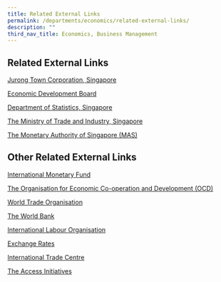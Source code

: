 ```yaml
---
title: Related External Links
permalink: /departments/economics/related-external-links/
description: ""
third_nav_title: Economics, Business Management
---
```

Related External Links
----------------------

[Jurong Town Corporation, Singapore](http://www.jtc.gov.sg/Pages/default.aspx)

[Economic Development Board](http://www.edb.gov.sg/content/edb/en.html?cmpid=edb_en38)

[Department of Statistics, Singapore](http://www.singstat.gov.sg/)

[The Ministry of Trade and Industry, Singapore](http://www.mti.gov.sg/)

[The Monetary Authority of Singapore (MAS)](http://www.mas.gov.sg/)

**Other Related External Links**
--------------------------------

[International Monetary Fund](http://www.imf.org/)

[The Organisation for Economic Co-operation and Development (OCD)](http://www.oecd.org/)

[World Trade Organisation](http://www.wto.org/)

[The World Bank](http://www.worldbank.org/)

[International Labour Organisation](http://www.ilo.org/)

[Exchange Rates](http://www.x-rates.com/)

[International Trade Centre](http://www.intracen.org/)

[The Access Initiatives](http://earthtrends.wri.org/)